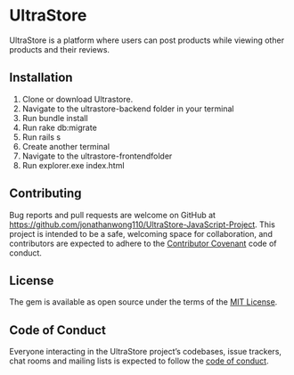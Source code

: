 # UltraStore

UltraStore is a platform where users can post products while viewing other products and their reviews.

## Installation

1.	Clone or download Ultrastore.
2.	Navigate to the ultrastore-backend folder in your terminal
3.	Run bundle install
4.	Run rake db:migrate
5.	Run rails s
6.	Create another terminal
7.	Navigate to the ultrastore-frontendfolder
8.	Run explorer.exe index.html


## Contributing

Bug reports and pull requests are welcome on GitHub at https://github.com/jonathanwong110/UltraStore-JavaScript-Project. This project is intended to be a safe, welcoming space for collaboration, and contributors are expected to adhere to the [Contributor Covenant](http://contributor-covenant.org) code of conduct.

## License

The gem is available as open source under the terms of the [MIT License](https://opensource.org/licenses/MIT).

## Code of Conduct
	
Everyone interacting in the UltraStore project’s codebases, issue trackers, chat rooms and mailing lists is expected to follow the [code of conduct](https://github.com/jonathanwong110/UltraStore-JavaScript-Project/).